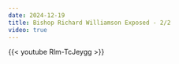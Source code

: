 ```yaml
---
date: 2024-12-19
title: Bishop Richard Williamson Exposed - 2/2
video: true
---
```



{{< youtube Rlm-TcJeygg >}}
